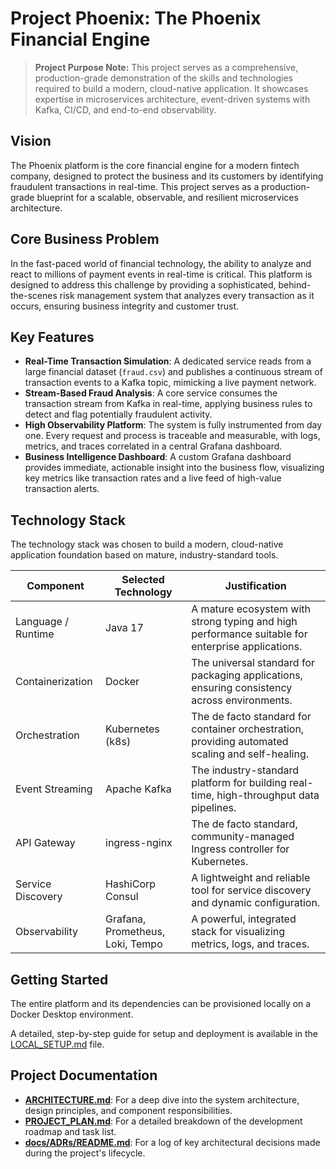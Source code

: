 # Project Phoenix: The Phoenix Financial Engine

> **Project Purpose Note:** This project serves as a comprehensive, production-grade demonstration of the skills and technologies required to build a modern, cloud-native application. It showcases expertise in microservices architecture, event-driven systems with Kafka, CI/CD, and end-to-end observability.

## Vision

The Phoenix platform is the core financial engine for a modern fintech company, designed to protect the business and its customers by identifying fraudulent transactions in real-time. This project serves as a production-grade blueprint for a scalable, observable, and resilient microservices architecture.

## Core Business Problem

In the fast-paced world of financial technology, the ability to analyze and react to millions of payment events in real-time is critical. This platform is designed to address this challenge by providing a sophisticated, behind-the-scenes risk management system that analyzes every transaction as it occurs, ensuring business integrity and customer trust.

## Key Features

* **Real-Time Transaction Simulation**: A dedicated service reads from a large financial dataset (`fraud.csv`) and publishes a continuous stream of transaction events to a Kafka topic, mimicking a live payment network.
* **Stream-Based Fraud Analysis**: A core service consumes the transaction stream from Kafka in real-time, applying business rules to detect and flag potentially fraudulent activity.
* **High Observability Platform**: The system is fully instrumented from day one. Every request and process is traceable and measurable, with logs, metrics, and traces correlated in a central Grafana dashboard.
* **Business Intelligence Dashboard**: A custom Grafana dashboard provides immediate, actionable insight into the business flow, visualizing key metrics like transaction rates and a live feed of high-value transaction alerts.

## Technology Stack

The technology stack was chosen to build a modern, cloud-native application foundation based on mature, industry-standard tools.

| Component           | Selected Technology              | Justification                                                                                                |
| ------------------- |----------------------------------| ------------------------------------------------------------------------------------------------------------ |
| Language / Runtime  | Java 17                          | A mature ecosystem with strong typing and high performance suitable for enterprise applications.             |
| Containerization    | Docker                           | The universal standard for packaging applications, ensuring consistency across environments.       |
| Orchestration       | Kubernetes (k8s)                 | The de facto standard for container orchestration, providing automated scaling and self-healing.         |
| Event Streaming     | Apache Kafka                     | The industry-standard platform for building real-time, high-throughput data pipelines.             |
| API Gateway         | ingress-nginx                    | The de facto standard, community-managed Ingress controller for Kubernetes.                        |
| Service Discovery   | HashiCorp Consul                 | A lightweight and reliable tool for service discovery and dynamic configuration.                 |
| Observability       | Grafana, Prometheus, Loki, Tempo | A powerful, integrated stack for visualizing metrics, logs, and traces.                          |

## Getting Started

The entire platform and its dependencies can be provisioned locally on a Docker Desktop environment.

A detailed, step-by-step guide for setup and deployment is available in the [LOCAL_SETUP.md](LOCAL_SETUP.md) file.

## Project Documentation

* **[ARCHITECTURE.md](ARCHITECTURE.md)**: For a deep dive into the system architecture, design principles, and component responsibilities.
* **[PROJECT_PLAN.md](PROJECT_PLAN.md)**: For a detailed breakdown of the development roadmap and task list.
* **[docs/ADRs/README.md](docs/ADRs/README.md)**: For a log of key architectural decisions made during the project's lifecycle.
